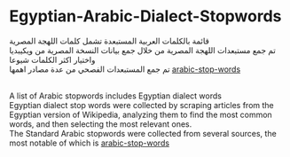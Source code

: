 # Egyptian-Arabic-Dialect-Stopwords
قائمة بالكلمات العربية المستبعدة تشمل كلمات اللهجة المصرية<br />
تم جمع مستبعدات اللهجة المصرية من خلال جمع بيانات النسخة المصرية من ويكيبديا واختيار اكثر الكلمات شيوعا<br />
تم جمع المستبعدات الفصحي من عدة مصادر اهمها [
arabic-stop-words]( https://github.com/mohataher/arabic-stop-words)<br />
<br />

A list of Arabic stopwords includes Egyptian dialect words<br />
Egyptian dialect stop words were collected by scraping articles from the Egyptian version of Wikipedia, analyzing them to find the most common words, and then selecting the most relevant ones.<br />
The Standard Arabic stopwords were collected from several sources, the most notable of which is [
arabic-stop-words]( https://github.com/mohataher/arabic-stop-words)
